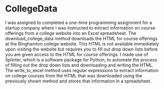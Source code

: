# CollegeData
  I was assigned to completed a one-time programming assignment for a startup company where I was instructed to extract information on course offerings from a college website into an Excel spreadsheet. The download_college_data method downloads the HTML for course offerings at the Binghamton college website. This HTML is not available immediately upon visiting the website but requires you to fill out drop down lists before you are given access to the HTML for course offerings. I made use of Splinter, which is a software package for Python, to automate the process of filling out the drop down lists and downloading and writing the HTML.
  The write_to_excel method uses regular expressions to extract information on college courses from the HTML that was downloaded using the previously shown method and stores that information in a spreadsheet. 
